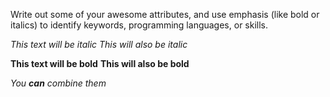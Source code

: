 Write out some of your awesome attributes, and use emphasis (like bold or italics) to identify keywords, programming languages, or skills. 

*This text will be italic*
_This will also be italic_

**This text will be bold**
__This will also be bold__

_You **can** combine them_
